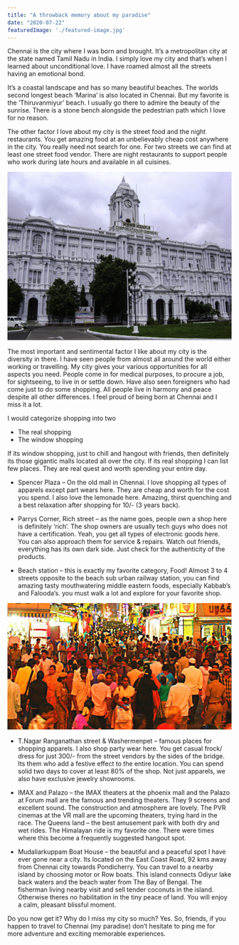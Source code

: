 ```yaml
---
title: "A throwback memory about my paradise"
date: "2020-07-22"
featuredImage: './featured-image.jpg'
---
```


Chennai is the city where I was born and brought. It’s a metropolitan city at the state named Tamil Nadu in India. I simply love my city and that’s when I learned about unconditional love. I have roamed almost all the streets having an emotional bond.

It’s a coastal landscape and has so many beautiful beaches. The worlds second longest beach ‘Marina’ is also located in Chennai. But my favorite is the ‘Thiruvanmiyur’ beach. I usually go there to admire the beauty of the sunrise. There is a stone bench alongside the pedestrian path which I love for no reason.

The other factor I love about my city is the street food and the night restaurants. You get amazing food at an unbelievably cheap cost anywhere in the city. You really need not search for one. For two streets we can find at least one street food vendor. There are night restaurants to support people who work during late hours and available in all cuisines.

![ Greater Chennai Corporation - Ripon Building](./1.jpg)

The most important and sentimental factor I like about my city is the diversity in there. I have seen people from almost all around the world either working or travelling. My city gives your various opportunities for all aspects you need. People come in for medical purposes, to procure a job, for sightseeing, to live in or settle down. Have also seen foreigners who had come just to do some shopping. All people live in harmony and peace despite all other differences. I feel proud of being born at Chennai and I miss it a lot. 

I would categorize shopping into two

- The real shopping
- The window shopping

If its window shopping, just to chill and hangout with friends, then definitely its those gigantic malls located all over the city. If its real shopping I can list few places. They are real quest and worth spending your entire day.

- Spencer Plaza – On the old mall in Chennai. I love shopping all types of apparels except part wears here. They are cheap and worth for the cost you spend. I also love the lemonade here. Amazing, thirst quenching and a best relaxation after shopping for 10/- (3 years back). 

- Parrys Corner, Rich street – as the name goes, people own a shop here is definitely ‘rich’. The shop owners are usually tech guys who does not have a certification. Yeah, you get all types of electronic goods here. You can also approach them for service & repairs. Watch out friends, everything has its own dark side. Just check for the authenticity of the products.

- Beach station – this is exactly my favorite category, Food! Almost 3 to 4 streets opposite to the beach sub urban railway station, you can find amazing tasty mouthwatering middle eastern foods, especially Kabbab’s and Falooda’s. you must walk a lot and explore for your favorite shop.

![Ranganathan street - T.Nagar commercial area ](./2.jpg)

- T.Nagar Ranganathan street & Washermenpet – famous places for shopping apparels. I also shop party wear here. You get casual frock/ dress for just 300/- from the street vendors by the sides of the bridge. Its them who add a festive effect to the entire location. You can spend solid two days to cover at least 80% of the shop. Not just apparels, we also have exclusive jewelry showrooms.  

- IMAX and Palazo – the IMAX theaters at the phoenix mall and the Palazo at Forum mall are the famous and trending theaters.  They 9 screens and excellent sound. The construction and atmosphere are lovely. The PVR cinemas at the VR mall are the upcoming theaters, trying hard in the race.
The Queens land – the best amusement park with both dry and wet rides. The Himalayan ride is my favorite one. There were times where this become a frequently suggested hangout spot.

- Mudaliarkuppam Boat House – the beautiful and a peaceful spot I have ever gone near a city. Its located on the East Coast Road, 92 kms away from Chennai city towards Pondicherry. You can travel to a nearby island by choosing motor or Row boats. This island connects Odiyur lake back waters and the beach water from The Bay of Bengal. The fisherman living nearby visit and sell tender coconuts in the island. Otherwise theres no habilitation in the tiny peace of land. You will enjoy a calm, pleasant blissful moment.

Do you now get it? Why do I miss my city so much? Yes. So, friends, if you happen to travel to Chennai (my paradise) don’t hesitate to ping me for more adventure and exciting memorable experiences. 
